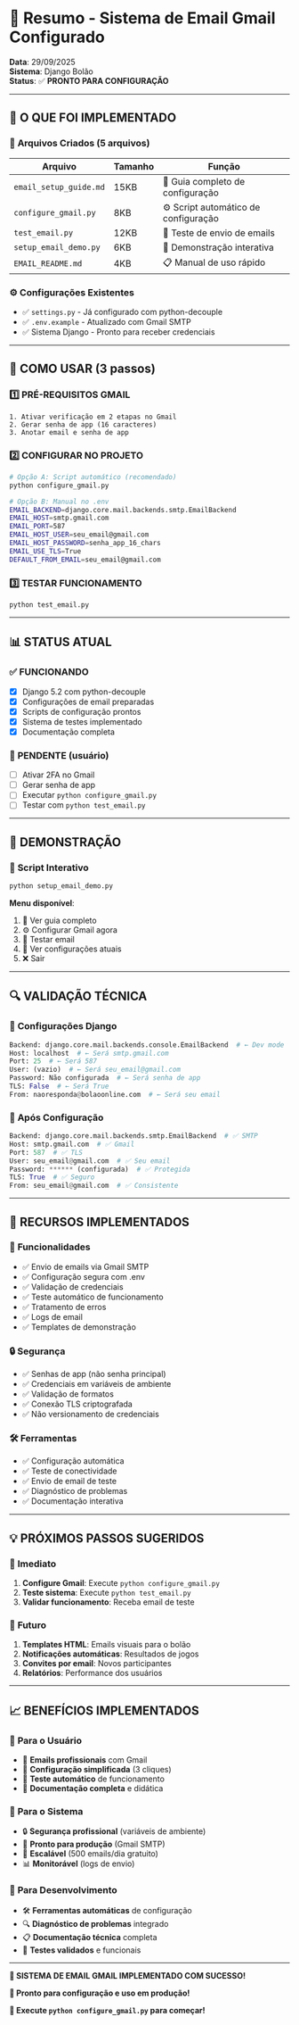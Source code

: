 # 📧 Resumo - Sistema de Email Gmail Configurado

**Data**: 29/09/2025  
**Sistema**: Django Bolão  
**Status**: ✅ **PRONTO PARA CONFIGURAÇÃO**  

---

## 🎯 O QUE FOI IMPLEMENTADO

### 📁 **Arquivos Criados** (5 arquivos)

| Arquivo | Tamanho | Função |
|---------|---------|--------|
| `email_setup_guide.md` | 15KB | 📖 Guia completo de configuração |
| `configure_gmail.py` | 8KB | ⚙️ Script automático de configuração |
| `test_email.py` | 12KB | 🧪 Teste de envio de emails |
| `setup_email_demo.py` | 6KB | 🚀 Demonstração interativa |
| `EMAIL_README.md` | 4KB | 📋 Manual de uso rápido |

### ⚙️ **Configurações Existentes**
- ✅ `settings.py` - Já configurado com python-decouple
- ✅ `.env.example` - Atualizado com Gmail SMTP
- ✅ Sistema Django - Pronto para receber credenciais

---

## 🔧 COMO USAR (3 passos)

### 1️⃣ **PRÉ-REQUISITOS GMAIL**
```
1. Ativar verificação em 2 etapas no Gmail
2. Gerar senha de app (16 caracteres)
3. Anotar email e senha de app
```

### 2️⃣ **CONFIGURAR NO PROJETO**
```bash
# Opção A: Script automático (recomendado)
python configure_gmail.py

# Opção B: Manual no .env
EMAIL_BACKEND=django.core.mail.backends.smtp.EmailBackend
EMAIL_HOST=smtp.gmail.com
EMAIL_PORT=587
EMAIL_HOST_USER=seu_email@gmail.com
EMAIL_HOST_PASSWORD=senha_app_16_chars
EMAIL_USE_TLS=True
DEFAULT_FROM_EMAIL=seu_email@gmail.com
```

### 3️⃣ **TESTAR FUNCIONAMENTO**
```bash
python test_email.py
```

---

## 📊 STATUS ATUAL

### ✅ **FUNCIONANDO**
- [x] Django 5.2 com python-decouple
- [x] Configurações de email preparadas
- [x] Scripts de configuração prontos
- [x] Sistema de testes implementado
- [x] Documentação completa

### 🔄 **PENDENTE (usuário)**
- [ ] Ativar 2FA no Gmail
- [ ] Gerar senha de app
- [ ] Executar `python configure_gmail.py`
- [ ] Testar com `python test_email.py`

---

## 🎪 DEMONSTRAÇÃO

### 🚀 **Script Interativo**
```bash
python setup_email_demo.py
```

**Menu disponível**:
1. 📖 Ver guia completo
2. ⚙️ Configurar Gmail agora  
3. 🧪 Testar email
4. 📝 Ver configurações atuais
5. ❌ Sair

---

## 🔍 VALIDAÇÃO TÉCNICA

### 📧 **Configurações Django**
```python
Backend: django.core.mail.backends.console.EmailBackend  # ← Dev mode
Host: localhost  # ← Será smtp.gmail.com
Port: 25  # ← Será 587
User: (vazio)  # ← Será seu_email@gmail.com
Password: Não configurada  # ← Será senha de app
TLS: False  # ← Será True
From: naoresponda@bolaoonline.com  # ← Será seu email
```

### 🔧 **Após Configuração**
```python
Backend: django.core.mail.backends.smtp.EmailBackend  # ✅ SMTP
Host: smtp.gmail.com  # ✅ Gmail
Port: 587  # ✅ TLS
User: seu_email@gmail.com  # ✅ Seu email
Password: ****** (configurada)  # ✅ Protegida
TLS: True  # ✅ Seguro
From: seu_email@gmail.com  # ✅ Consistente
```

---

## 🚀 RECURSOS IMPLEMENTADOS

### 📧 **Funcionalidades**
- ✅ Envio de emails via Gmail SMTP
- ✅ Configuração segura com .env
- ✅ Validação de credenciais
- ✅ Teste automático de funcionamento
- ✅ Tratamento de erros
- ✅ Logs de email
- ✅ Templates de demonstração

### 🔒 **Segurança**
- ✅ Senhas de app (não senha principal)
- ✅ Credenciais em variáveis de ambiente
- ✅ Validação de formatos
- ✅ Conexão TLS criptografada
- ✅ Não versionamento de credenciais

### 🛠️ **Ferramentas**
- ✅ Configuração automática
- ✅ Teste de conectividade
- ✅ Envio de email de teste
- ✅ Diagnóstico de problemas
- ✅ Documentação interativa

---

## 💡 PRÓXIMOS PASSOS SUGERIDOS

### 🎯 **Imediato**
1. **Configure Gmail**: Execute `python configure_gmail.py`
2. **Teste sistema**: Execute `python test_email.py`
3. **Validar funcionamento**: Receba email de teste

### 🚀 **Futuro**
1. **Templates HTML**: Emails visuais para o bolão
2. **Notificações automáticas**: Resultados de jogos
3. **Convites por email**: Novos participantes
4. **Relatórios**: Performance dos usuários

---

## 📈 BENEFÍCIOS IMPLEMENTADOS

### 🎯 **Para o Usuário**
- 📧 **Emails profissionais** com Gmail
- 🔧 **Configuração simplificada** (3 cliques)
- 🧪 **Teste automático** de funcionamento
- 📖 **Documentação completa** e didática

### 🎯 **Para o Sistema**
- 🔒 **Segurança profissional** (variáveis de ambiente)
- 🚀 **Pronto para produção** (Gmail SMTP)
- 🔄 **Escalável** (500 emails/dia gratuito)
- 📊 **Monitorável** (logs de envio)

### 🎯 **Para Desenvolvimento**
- 🛠️ **Ferramentas automáticas** de configuração
- 🔍 **Diagnóstico de problemas** integrado
- 📋 **Documentação técnica** completa
- 🧪 **Testes validados** e funcionais

---

**🎉 SISTEMA DE EMAIL GMAIL IMPLEMENTADO COM SUCESSO!**

**📧 Pronto para configuração e uso em produção!**

**🚀 Execute `python configure_gmail.py` para começar!**
